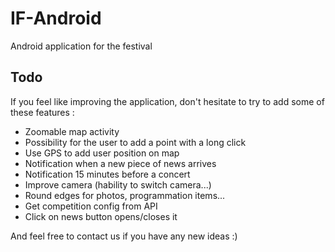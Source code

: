 IF-Android
==========

Android application for the festival

## Todo

If you feel like improving the application, don't hesitate to try to add some of these features :

 * Zoomable map activity
 * Possibility for the user to add a point with a long click
 * Use GPS to add user position on map
 * Notification when a new piece of news arrives
 * Notification 15 minutes before a concert
 * Improve camera (hability to switch camera...)
 * Round edges for photos, programmation items...
 * Get competition config from API
 * Click on news button opens/closes it

And feel free to contact us if you have any new ideas :)